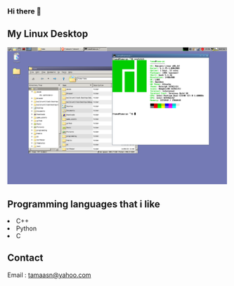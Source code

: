 ### Hi there 👋

## My Linux Desktop
<img src="Screenshot from 2023-06-27 14-56-22.png" width="500">

## Programming languages that i like
<li> C++</li>
<li> Python</li>
<li> C</li>

## Contact
Email : tamaasn@yahoo.com
